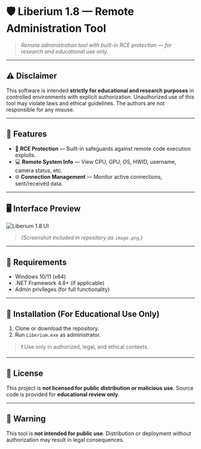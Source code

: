
# 🛡️ Liberium 1.8 — Remote Administration Tool

> *Remote administration tool with built-in RCE protection — for research and educational use only.*

---

## ⚠️ Disclaimer

This software is intended **strictly for educational and research purposes** in controlled environments with explicit authorization. Unauthorized use of this tool may violate laws and ethical guidelines. The authors are not responsible for any misuse.

---

## 📌 Features

- 🔐 **RCE Protection** — Built-in safeguards against remote code execution exploits.  
- 💻 **Remote System Info** — View CPU, GPU, OS, HWID, username, camera status, etc.  
- 🌐 **Connection Management** — Monitor active connections, sent/received data.

---

## 🖥️ Interface Preview

![Liberium 1.8 UI](image.png)

> *(Screenshot included in repository as `image.png`.)*

---

## 🧩 Requirements

- Windows 10/11 (x64)  
- .NET Framework 4.8+ (if applicable)  
- Admin privileges (for full functionality)

---

## 🚀 Installation (For Educational Use Only)

1. Clone or download the repository.  
2. Run `Liberium.exe` as administrator.

> ❗ Use only in authorized, legal, and ethical contexts.

---

## 📜 License

This project is **not licensed for public distribution or malicious use**. Source code is provided for **educational review only**.

---

## 🚫 Warning

This tool is **not intended for public use**. Distribution or deployment without authorization may result in legal consequences.

